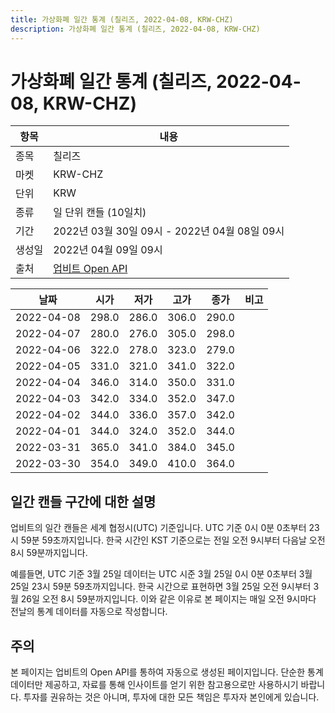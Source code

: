 ```yaml
---
title: 가상화폐 일간 통계 (칠리즈, 2022-04-08, KRW-CHZ)
description: 가상화폐 일간 통계 (칠리즈, 2022-04-08, KRW-CHZ)
---
```



가상화폐 일간 통계 (칠리즈, 2022-04-08, KRW-CHZ)
===

|항목|내용|
|--|--|
|종목|칠리즈|
|마켓|KRW-CHZ|
|단위|KRW|
|종류|일 단위 캔들 (10일치)|
|기간|2022년 03월 30일 09시 - 2022년 04월 08일 09시|
|생성일|2022년 04월 09일 09시|
|출처|[업비트 Open API](https://docs.upbit.com)|


|날짜|시가|저가|고가|종가|비고|
|--|--|--|--|--|--|
|2022-04-08|298.0|286.0|306.0|290.0|    |
|2022-04-07|280.0|276.0|305.0|298.0|    |
|2022-04-06|322.0|278.0|323.0|279.0|    |
|2022-04-05|331.0|321.0|341.0|322.0|    |
|2022-04-04|346.0|314.0|350.0|331.0|    |
|2022-04-03|342.0|334.0|352.0|347.0|    |
|2022-04-02|344.0|336.0|357.0|342.0|    |
|2022-04-01|344.0|324.0|352.0|344.0|    |
|2022-03-31|365.0|341.0|384.0|345.0|    |
|2022-03-30|354.0|349.0|410.0|364.0|    |


일간 캔들 구간에 대한 설명
---


업비트의 일간 캔들은 세계 협정시(UTC) 기준입니다. 
UTC 기준 0시 0분 0초부터 23시 59분 59초까지입니다. 
한국 시간인 KST 기준으로는 전일 오전 9시부터 다음날 오전 8시 59분까지입니다. 


예를들면, UTC 기준 3월 25일 데이터는 UTC 시준 3월 25일 0시 0분 0초부터 3월 25일 23시 59분 59초까지입니다. 
한국 시간으로 표현하면 3월 25일 오전 9시부터 3월 26일 오전 8시 59분까지입니다. 
이와 같은 이유로 본 페이지는 매일 오전 9시마다 전날의 통계 데이터를 자동으로 작성합니다. 


주의
---


본 페이지는 업비트의 Open API를 통하여 자동으로 생성된 페이지입니다. 
단순한 통계 데이터만 제공하고, 자료를 통해 인사이트를 얻기 위한 참고용으로만 사용하시기 바랍니다. 
투자를 권유하는 것은 아니며, 투자에 대한 모든 책임은 투자자 본인에게 있습니다. 
